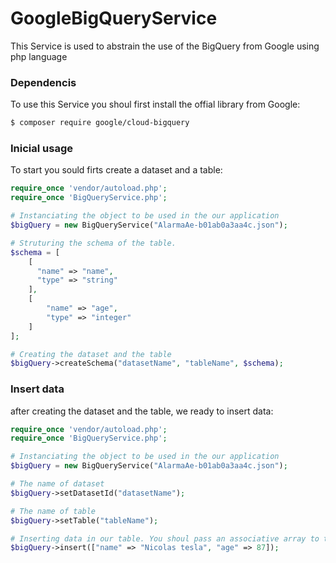 # GoogleBigQueryService
This Service is used to abstrain the use of the BigQuery from Google using php language

### Dependencis
To use this Service you shoul first install the offial library from Google:

```sh
$ composer require google/cloud-bigquery
```

### Inicial usage
To start you sould firts create a dataset and a table:

```php
require_once 'vendor/autoload.php';
require_once 'BigQueryService.php';

# Instanciating the object to be used in the our application
$bigQuery = new BigQueryService("AlarmaAe-b01ab0a3aa4c.json");

# Struturing the schema of the table. 
$schema = [
	[
	  "name" => "name",
	  "type" => "string"
	],
	[
	    "name" => "age",
	    "type" => "integer"
	]
];

# Creating the dataset and the table
$bigQuery->createSchema("datasetName", "tableName", $schema);
```

### Insert data
after creating the dataset and the table, we ready to insert data:

```php
require_once 'vendor/autoload.php';
require_once 'BigQueryService.php';

# Instanciating the object to be used in the our application
$bigQuery = new BigQueryService("AlarmaAe-b01ab0a3aa4c.json");

# The name of dataset
$bigQuery->setDatasetId("datasetName");

# The name of table
$bigQuery->setTable("tableName");

# Inserting data in our table. You shoul pass an associative array to the insert method
$bigQuery->insert(["name" => "Nicolas tesla", "age" => 87]);
```
